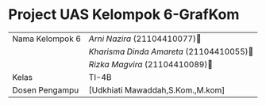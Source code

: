 # Project UAS Kelompok 6-GrafKom

|  |  |
|--|--|
|Nama Kelompok 6|*Arni Nazira* (21104410077)🦕|
| |*Kharisma Dinda Amareta* (21104410055)🦕|
| |*Rizka Magvira* (21104410089)🦕|
|Kelas|TI-4B|
|Dosen Pengampu|[Udkhiati Mawaddah,S.Kom.,M.kom]
